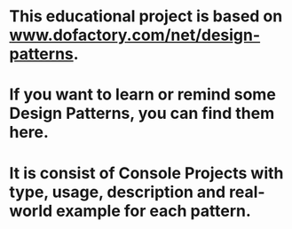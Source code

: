 # This educational project is based on www.dofactory.com/net/design-patterns.
# If you want to learn or remind some Design Patterns, you can find them here.
# It is consist of Console Projects with type, usage, description and real-world example for each pattern.
